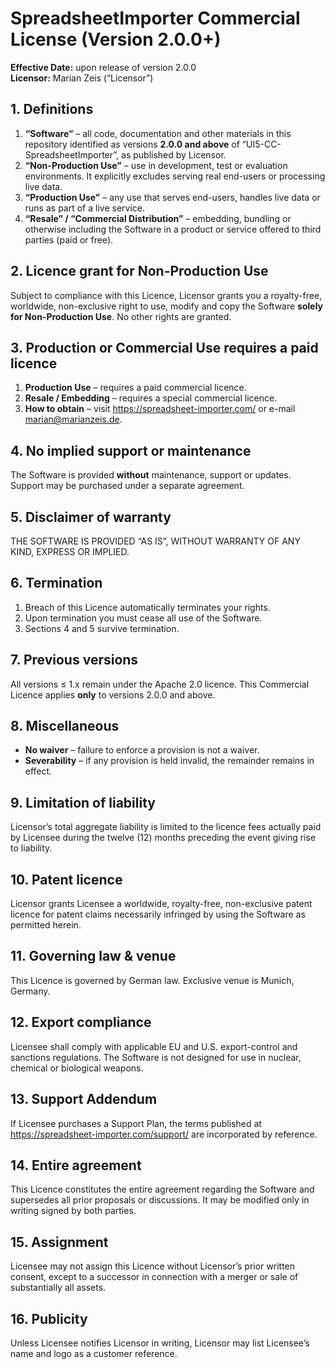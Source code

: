 # SpreadsheetImporter Commercial License (Version 2.0.0+)

**Effective Date:** upon release of version 2.0.0  
**Licensor:** Marian Zeis (“Licensor”)

## 1. Definitions

1. **“Software”** – all code, documentation and other materials in this repository identified as versions **2.0.0 and above** of “UI5-CC-SpreadsheetImporter”, as published by Licensor.
2. **“Non-Production Use”** – use in development, test or evaluation environments. It explicitly excludes serving real end-users or processing live data.
3. **“Production Use”** – any use that serves end-users, handles live data or runs as part of a live service.
4. **“Resale” / “Commercial Distribution”** – embedding, bundling or otherwise including the Software in a product or service offered to third parties (paid or free).

## 2. Licence grant for Non-Production Use

Subject to compliance with this Licence, Licensor grants you a royalty-free, worldwide, non-exclusive right to use, modify and copy the Software **solely for Non-Production Use**. No other rights are granted.

## 3. Production or Commercial Use requires a paid licence

1. **Production Use** – requires a paid commercial licence.
2. **Resale / Embedding** – requires a special commercial licence.
3. **How to obtain** – visit <https://spreadsheet-importer.com/> or e-mail <marian@marianzeis.de>.

## 4. No implied support or maintenance

The Software is provided **without** maintenance, support or updates. Support may be purchased under a separate agreement.

## 5. Disclaimer of warranty

THE SOFTWARE IS PROVIDED “AS IS”, WITHOUT WARRANTY OF ANY KIND, EXPRESS OR IMPLIED.

## 6. Termination

1. Breach of this Licence automatically terminates your rights.
2. Upon termination you must cease all use of the Software.
3. Sections 4 and 5 survive termination.

## 7. Previous versions

All versions ≤ 1.x remain under the Apache 2.0 licence. This Commercial Licence applies **only** to versions 2.0.0 and above.

## 8. Miscellaneous

- **No waiver** – failure to enforce a provision is not a waiver.
- **Severability** – if any provision is held invalid, the remainder remains in effect.

## 9. Limitation of liability

Licensor’s total aggregate liability is limited to the licence fees actually paid by Licensee during the twelve (12) months preceding the event giving rise to liability.

## 10. Patent licence

Licensor grants Licensee a worldwide, royalty-free, non-exclusive patent licence for patent claims necessarily infringed by using the Software as permitted herein.

## 11. Governing law & venue

This Licence is governed by German law. Exclusive venue is Munich, Germany.

## 12. Export compliance

Licensee shall comply with applicable EU and U.S. export-control and sanctions regulations. The Software is not designed for use in nuclear, chemical or biological weapons.

## 13. Support Addendum

If Licensee purchases a Support Plan, the terms published at  
<https://spreadsheet-importer.com/support/> are incorporated by reference.

## 14. Entire agreement

This Licence constitutes the entire agreement regarding the Software and supersedes all prior proposals or discussions. It may be modified only in writing signed by both parties.

## 15. Assignment

Licensee may not assign this Licence without Licensor’s prior written consent, except to a successor in connection with a merger or sale of substantially all assets.

## 16. Publicity

Unless Licensee notifies Licensor in writing, Licensor may list Licensee’s name and logo as a customer reference.
